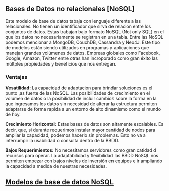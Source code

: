 ## Bases de Datos no relacionales [NoSQL] ##

Este modelo de base de datos tabaja con lenguaje diferente a las relacionales. No tienen un identificador que sirva de relacion entre los conjuntos de datos. Estas trabajan bajo formato NoSQL (Not only SQL) en el que los datos no necesariamente se registran en una tabla. Entre las NoSQL podemos mencionar a MongoDB, CouchDB, Cassandra y Neo4J.
Este tipo de modelos están siendo utilizados en programas y aplicaciones que manejan grandes volúmenes de datos. Empreas globales como Facebook, Google, Amazon, Twitter entre otras han incroporado como gran éxito las múltples propiedades y beneficios que nos entregan.

### Ventajas ###

**Vesatilidad:** La capacidad de adaptacion para brindar soluciones es el punto ,as fuerte de las NoSQL. Las posibilidades de crecimiento en el volumen de datos o la posibilidad de incluir cambios sobre la forma en la que ingresamos los datos sin necesidad de alterar la estructura permiten adaptarse de forma rapida a un entorno de alto dinamismo como el mundo de hoy.

**Crecimiento Horizontal:** Estas bases de datos son altamente escalables. Es decir, que, si durante requerimos instalar mayor cantidad de nodos para ampliar la capacidad, podemos hacerlo sin problemas. Esto no va a interrumpir la usabilidad o consulta dentro de la BBDD.

**Bajos Requerimientos:** No necesitamos servidores como gran catidad d recursos para operar. La adaptabilidad y flexibilidad las BBDD NoSQL nos permiten empezar con bajos niveles de inversión en equipos e ir ampliando la capacidad a medida de nuestras necesidades.

## [Modelos de base de datos NoSQL](./Modelos_de_base_de_datos_NoSQL.md) ##
